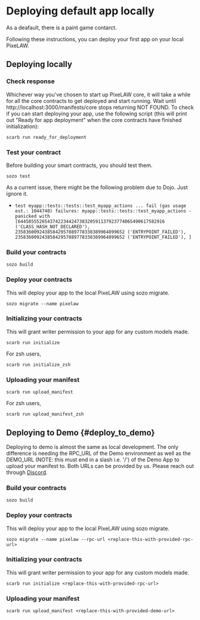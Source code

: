 # Deploying default app locally

As a deafault, there is a paint game contarct.

Following these instructions, you can deploy your first app on your local PixeLAW.

## Deploying locally

### Check response

Whichever way you've chosen to start up PixeLAW core, it will take a while for all the core contracts to get deployed
and start running. Wait until http://localhost:3000/manifests/core stops returning NOT FOUND. To check if you can
start deploying your app, use the following script (this will print out "Ready for app deployment" when the core
contracts have finished initialization):

````console
scarb run ready_for_deployment
````

### Test your contract
Before building your smart contracts, you should test them.
````console
sozo test
````

As a current issue, there might be the following problem due to Dojo. Just ignore it.
- `test myapp::tests::tests::test_myapp_actions ... fail (gas usage est.: 1044740)
  failures:
  myapp::tests::tests::test_myapp_actions - panicked with [6445855526543742234424738320591137923774065490617582916 ('CLASS_HASH_NOT_DECLARED'), 23583600924385842957889778338389964899652 ('ENTRYPOINT_FAILED'), 23583600924385842957889778338389964899652 ('ENTRYPOINT_FAILED'), ]`


### Build your contracts
````console
sozo build
````

### Deploy your contracts
This will deploy your app to the local PixeLAW using sozo migrate.
````console
sozo migrate --name pixelaw
````

### Initializing your contracts
This will grant writer permission to your app for any custom models made.
````console
scarb run initialize
````

For zsh users, 
````console
scarb run initialize_zsh
````

### Uploading your manifest
````console
scarb run upload_manifest
````

For zsh users,
````console
scarb run upload_manifest_zsh
````

## Deploying to Demo {#deploy_to_demo}
Deploying to demo is almost the same as local development. The only difference is needing
the RPC_URL of the Demo environment as well as the DEMO_URL (NOTE: this must end in a slash i.e. '/')
of the Demo App to upload your manifest to. Both URLs can be provided by us. Please reach out through [Discord](https://t.co/jKDjNbFdZ5).


### Build your contracts
````console
sozo build
````

### Deploy your contracts
This will deploy your app to the local PixeLAW using sozo migrate.
````console
sozo migrate --name pixelaw --rpc-url <replace-this-with-provided-rpc-url>
````

### Initializing your contracts
This will grant writer permission to your app for any custom models made.
````console
scarb run initialize <replace-this-with-provided-rpc-url>
````

### Uploading your manifest
````console
scarb run upload_manifest <replace-this-with-provided-demo-url>
````